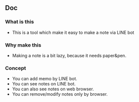 ## Doc
### What is this
* This is a tool which make it easy to make a note via LINE bot

### Why make this
* Making a note is a bit lazy, because it needs paper&pen.

### Concept
* You can add memo by LINE bot.
* You can see notes on LINE bot.
* You can also see notes on web browser.
* You can remove/modify notes only by browser.
